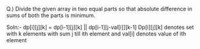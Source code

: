  Q.)  Divide the given array in two equal parts so that absolute difference in sums of both the parts is minimum.

Soln:-
        dp[i][j][k] = dp[i-1][j][k] || dp[i-1][j-val[i]][k-1]
        Dp[i][j][k] denotes set with k elements with sum j till ith element and val[i] denotes value of ith element
